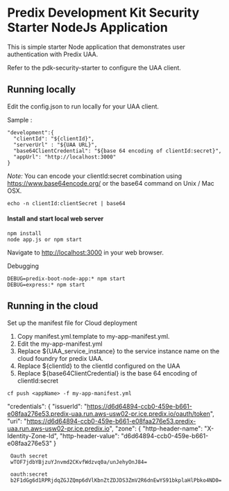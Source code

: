 Predix Development Kit Security Starter NodeJs Application
==========================================================

This is simple starter Node application that demonstrates user authentication with Predix UAA.

Refer to the pdk-security-starter to configure the UAA client.

## Running locally
Edit the config.json to run locally for your UAA client.

Sample :
```
"development":{
  "clientId": "${clientId}",
  "serverUrl" : "${UAA URL}", 
  "base64ClientCredential": "${base 64 encoding of clientId:secret}",
  "appUrl": "http://localhost:3000"
}
```
*Note:* You can encode your clientId:secret combination using <https://www.base64encode.org/> or the base64 command on Unix / Mac OSX.

`echo -n clientId:clientSecret | base64`

#### Install and start local web server
```
npm install
node app.js or npm start
```
Navigate to <http://localhost:3000> in your web browser.

Debugging  
```
DEBUG=predix-boot-node-app:* npm start
DEBUG=express:* npm start
```
## Running in the cloud

Set up the manifest file for Cloud deployment
1. Copy manifest.yml.template to my-app-manifest.yml.
2. Edit the my-app-manifest.yml
  1. Replace ${UAA_service_instance} to the service instance name on the cloud foundry for predix UAA.
  2. Replace ${clientId} to the clientId configured on the UAA
  3. Replace ${base64ClientCredential} is the base 64 encoding of clientId:secret

`cf push <appName> -f my-app-manifest.yml`


"credentials": {
     "issuerId": "https://d6d64894-ccb0-459e-b661-e08faa276e53.predix-uaa.run.aws-usw02-pr.ice.predix.io/oauth/token",
     "uri": "https://d6d64894-ccb0-459e-b661-e08faa276e53.predix-uaa.run.aws-usw02-pr.ice.predix.io",
     "zone": {
      "http-header-name": "X-Identity-Zone-Id",
      "http-header-value": "d6d64894-ccb0-459e-b661-e08faa276e53"
     }
     
     Oauth secret
     wTOF7jdbYBjzuYJnvmd2CKvfWdzvq0a/unJehyOnJ84=
     
     oauth:secret
     b2F1dGg6d1RPRjdqZGJZQmp6dVlKbnZtZDJDS3ZmV2R6dnEwYS91bkplaHlPbko4ND0=
     